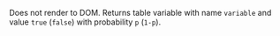 Does not render to DOM. Returns table variable with name `variable` and value `true` (`false`) with probability `p` (`1-p`).